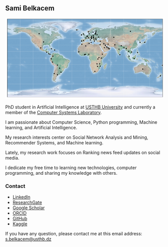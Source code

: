 ## Sami Belkacem

<p align="center"> <img src="https://raw.githubusercontent.com/SamBelkacem/COVID19-Algeria-and-World-Dataset/master/Images/Countries%20by%20geographic%20coordinates.png"> </p>

PhD student in Artificial Intelligence at [USTHB University](https://www.usthb.dz/en) and currently a member of the [Computer Systems Laboratory](https://www.lsi.usthb.dz/).

I am passionate about Computer Science, Python programming, Machine learning, and Artificial Intelligence.

My research interests center on Social Network Analysis and Mining, Recommender Systems, and Machine learning.

Lately, my research work focuses on Ranking news feed updates on social media.

I dedicate my free time to learning new technologies, computer programming, and sharing my knowledge with others.

### Contact

- [LinkedIn](https://dz.linkedin.com/in/sami-belkacem-364720a5)
- [ResearchGate](https://www.researchgate.net/profile/Sami_Belkacem)
- [Google Scholar](https://scholar.google.fr/citations?user=b4KNt4cAAAAJ&hl=fr)
- [ORCID](https://orcid.org/0000-0002-7259-9054)
- [GitHub](https://github.com/SamBelkacem)
- [Kaggle](https://www.kaggle.com/sambelkacem)

If you have any question, please contact me at this email address: s.belkacem@usthb.dz
